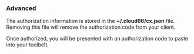 


### Advanced

The authorization information is stored in the **~/.cloud66/cx.json** file. Removing this file will remove the authorization code from your client.

Once authorized, you will be presented with an authorization code to paste into your toolbelt.

